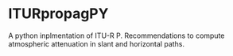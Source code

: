 # ITURpropagPY
A python inplmentation of ITU-R P. Recommendations to compute atmospheric attenuation in slant and horizontal paths.
